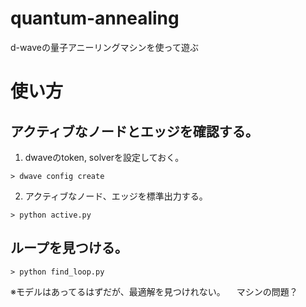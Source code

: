 # quantum-annealing
d-waveの量子アニーリングマシンを使って遊ぶ

# 使い方
## アクティブなノードとエッジを確認する。
1. dwaveのtoken, solverを設定しておく。
~~~
> dwave config create
~~~
2.  アクティブなノード、エッジを標準出力する。
~~~
> python active.py
~~~
## ループを見つける。
~~~
> python find_loop.py
~~~
※モデルはあってるはずだが、最適解を見つけれない。
　マシンの問題？
